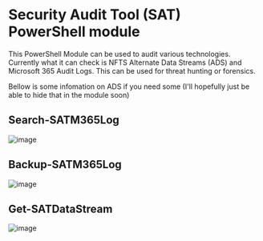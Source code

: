 # Security Audit Tool (SAT) PowerShell module
This PowerShell Module can be used to audit various technologies. Currently what it can check is NFTS Alternate Data Streams (ADS) and Microsoft 365 Audit Logs. This can be used for threat hunting or forensics.

Bellow is some infomation on ADS if you need some (I'll hopefully just be able to hide that in the module soon)

## Search-SATM365Log
![image](https://user-images.githubusercontent.com/51274282/163032751-4a895ccd-3c40-46f5-bb96-0e72e18d0e6f.png)

## Backup-SATM365Log
![image](https://user-images.githubusercontent.com/51274282/163030883-79ae6137-f6f9-46fd-ae63-9ff824e0f452.png)

## Get-SATDataStream
![image](https://user-images.githubusercontent.com/51274282/163030998-2d17dcb1-7ceb-4105-8eff-7e782bb1aa85.png)
